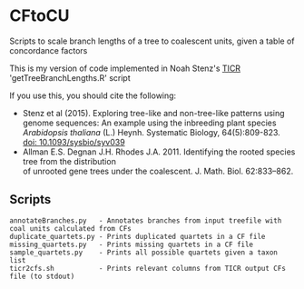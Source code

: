 # CFtoCU
Scripts to scale branch lengths of a tree to coalescent units, given a table of concordance factors

This is my version of code implemented in Noah Stenz's [TICR](https://github.com/nstenz/TICR) 'getTreeBranchLengths.R' script

If you use this, you should cite the following:
* Stenz et al (2015).
  Exploring tree-like and non-tree-like patterns using genome sequences:
  An example using the inbreeding plant species *Arabidopsis thaliana* (L.) Heynh.
  Systematic Biology, 64(5):809-823.
  [doi: 10.1093/sysbio/syv039](https://doi.org/10.1093/sysbio/syv039)
* Allman E.S. Degnan J.H. Rhodes J.A. 2011. Identifying the rooted species tree from the distribution  
  of unrooted gene trees under the coalescent. J. Math. Biol. 62:833–862.


## Scripts

```
annotateBranches.py   - Annotates branches from input treefile with coal units calculated from CFs
duplicate_quartets.py - Prints duplicated quartets in a CF file
missing_quartets.py   - Prints missing quartets in a CF file
sample_quartets.py    - Prints all possible quartets given a taxon list
ticr2cfs.sh           - Prints relevant columns from TICR output CFs file (to stdout)
```
